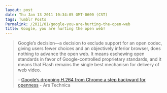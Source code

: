 ```yaml
---
layout: post
date: Thu Jan 13 2011 10:34:05 GMT-0600 (CST)
tags: Tumblr Posts
Permalink: /2011/01/google-you-are-hurting-the-open-web
title: Google, you are hurting the open web!
---
```


> Google’s decision—a decision to exclude support for an open codec, giving users fewer choices and an objectively inferior browser, does nothing to advance the open web. It means eschewing open standards in favor of Google-controlled proprietary standards, and it means that Flash remains the single best mechanism for delivery of web video.
> 
> - [Google’s dropping H.264 from Chrome a step backward for openness](http://arstechnica.com/web/news/2011/01/googles-dropping-h264-from-chrome-a-step-backward-for-openness.ars/3) - Ars Technica
